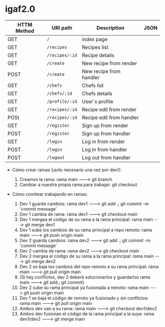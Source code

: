 # igaf2.0


| HTTM Method   |  URI path     |  Description  |  JSON        |
| ------------- | ------------- | ------------- | ------------- |
| GET | `/` | index page |
| GET | `/recipes` | Recipes list |
| GET | `/recipes/:id`| Recipe details |
| GET | `/create` | New recipe from render |
| POST | `/create` | New recipe from handler |
| GET | `/chefs` | Chefs list |
| GET | `/chefs/:id` | Chefs details |
| GET | `/profile/:id` | User`s profile |
| GET | `/recipes/:id` | Recipe edit from render |
| POSt | `/recipes/:id` | Recipe edit from handler |
| GET | `/register` | Sign up from render |
| POST | `/register` | Sign up from handler |
| GET | `/login` | Log in from render |
| POST | `/login` | Log in from handler |
| POST | `/logout` | Log out from handler |






- Cómo crear ramas (¡solo necesario una vez por dev!):
    1. Creamos la rama: rama main ---> git branch <nombre-de-la-rama>
    2. Cambiar a nuestra propia rama para trabajar: git checkout <nombre-de-la-rama>

- Cómo comitear trabajando en ramas:
    1. Dev 1 guarda cambios: rama dev1 ---> git add .; git commit -m 'commit message'
    2. Dev 1 cambia de rama: rama dev1 ---> git checkout main
    3. Dev 1 mergea el código de su rama a la rama principal: rama main ---> git merge dev1
    4. Dev 1 sube los cambios de su rama principal a repo remoto: rama main ---> git push origin main
    5. Dev 2 guarda cambios: rama dev2 ---> git add .; git commit -m 'commit message'
    6. Dev 2 cambia de rama: rama dev2 ---> git checkout main
    7. Dev 2 mergea el código de su rama a la rama principal: rama main ---> git merge dev2
    8. Dev 2 se baja los cambios del repo remoto a su rama principal: rama main ---> git pull origin main
    9. (Si hay conflictos, dev 2 deberá solucionarlos y guardarlos rama main ---> git add.; git commit)
    10. Dev 2 sube su rama principal ya fusionada a remoto: rama main ---> git push origin main
    11. Dev 1 se baja el código de remoto ya fusionado y sin conflictos: rama main ---> git pull origin main
    12. Ambos dev van a su rama: rama main ---> git checkout dev1/dev2
    13. Ambos dev fusionan el código de la rama principal a la suya: rama dev1/dev2 ---> git merge main